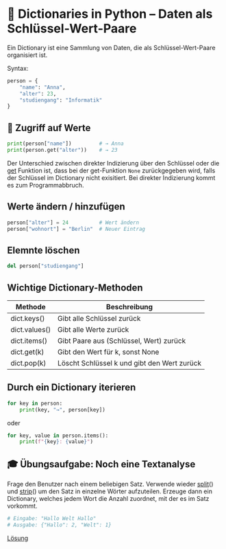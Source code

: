 # 📘 Dictionaries in Python – Daten als Schlüssel-Wert-Paare
Ein Dictionary ist eine Sammlung von Daten, die als Schlüssel-Wert-Paare organisiert ist.

Syntax:
```python
person = {
    "name": "Anna",
    "alter": 23,
    "studiengang": "Informatik"
}
```

## 🔹 Zugriff auf Werte
```python
print(person["name"])         # → Anna
print(person.get("alter"))    # → 23
``` 

Der Unterschied zwischen direkter Indizierung über den Schlüssel oder die [get](https://www.w3schools.com/python/ref_dictionary_get.asp()) Funktion ist, dass bei der get-Funktion `None` zurückgegeben wird, falls der Schlüssel im Dictionary nicht exisitiert. Bei direkter Indizierung kommt es zum Programmabbruch. 

## Werte ändern / hinzufügen
```python
person["alter"] = 24          # Wert ändern
person["wohnort"] = "Berlin"  # Neuer Eintrag
```

## Elemnte löschen
```python
del person["studiengang"]
```

## Wichtige Dictionary-Methoden
| Methode | Beschreibung
| - | -
dict.keys() | Gibt alle Schlüssel zurück
dict.values() | Gibt alle Werte zurück
dict.items() | Gibt Paare aus (Schlüssel, Wert) zurück
dict.get(k) | Gibt den Wert für k, sonst None
dict.pop(k) | Löscht Schlüssel k und gibt den Wert zurück

## Durch ein Dictionary iterieren
```python
for key in person:
    print(key, "→", person[key])
```

oder

```python
for key, value in person.items():
    print(f"{key}: {value}")

```

## 🎓 Übungsaufgabe: Noch eine Textanalyse
Frage den Benutzer nach einem beliebigen Satz. Verwende wieder [split](https://www.w3schools.com/jsref/jsref_split.asp)()
und [strip](https://www.w3schools.com/python/ref_string_strip.asp)() um den Satz in einzelne Wörter aufzuteilen. Erzeuge dann ein Dictionary, welches jedem Wort die Anzahl zuordnet, mit der es im Satz vorkommt.

```python
# Eingabe: "Hallo Welt Hallo"
# Ausgabe: {"Hallo": 2, "Welt": 1}
```

[Lösung](woertersolution.md)